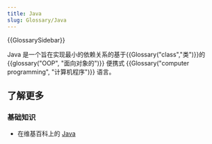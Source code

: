 ```yaml
---
title: Java
slug: Glossary/Java
---
```


{{GlossarySidebar}}

Java 是一个旨在实现最小的依赖关系的基于{{Glossary("class","类")}}的 {{glossary("OOP", "面向对象的")}} 便携式 {{Glossary("computer programming", "计算机程序")}} 语言。

## 了解更多

### 基础知识

- 在维基百科上的 [Java](https://zh.wikipedia.org/wiki/Java)
